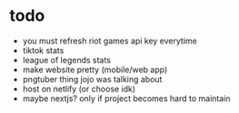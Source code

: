 # todo

- you must refresh riot games api key everytime
- tiktok stats
- league of legends stats
- make website pretty (mobile/web app)
- pngtuber thing jojo was talking about
- host on netlify (or choose idk)
- maybe nextjs? only if project becomes hard to maintain
